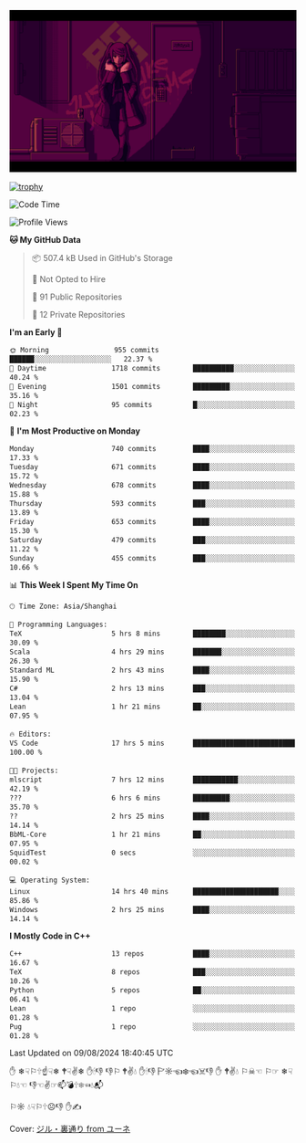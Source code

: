![](imgs/main.png)

[![trophy](https://github-profile-trophy.vercel.app/?username=NeilKleistGao&theme=dracula)](https://github.com/ryo-ma/github-profile-trophy)

<!--START_SECTION:waka-->
![Code Time](http://img.shields.io/badge/Code%20Time-1%2C261%20hrs%2044%20mins-blue)

![Profile Views](http://img.shields.io/badge/Profile%20Views-2-blue)

**🐱 My GitHub Data** 

> 📦 507.4 kB Used in GitHub's Storage 
 > 
> 🚫 Not Opted to Hire
 > 
> 📜 91 Public Repositories 
 > 
> 🔑 12 Private Repositories 
 > 
**I'm an Early 🐤** 

```text
🌞 Morning                955 commits         ██████░░░░░░░░░░░░░░░░░░░   22.37 % 
🌆 Daytime                1718 commits        ██████████░░░░░░░░░░░░░░░   40.24 % 
🌃 Evening                1501 commits        █████████░░░░░░░░░░░░░░░░   35.16 % 
🌙 Night                  95 commits          █░░░░░░░░░░░░░░░░░░░░░░░░   02.23 % 
```
📅 **I'm Most Productive on Monday** 

```text
Monday                   740 commits         ████░░░░░░░░░░░░░░░░░░░░░   17.33 % 
Tuesday                  671 commits         ████░░░░░░░░░░░░░░░░░░░░░   15.72 % 
Wednesday                678 commits         ████░░░░░░░░░░░░░░░░░░░░░   15.88 % 
Thursday                 593 commits         ███░░░░░░░░░░░░░░░░░░░░░░   13.89 % 
Friday                   653 commits         ████░░░░░░░░░░░░░░░░░░░░░   15.30 % 
Saturday                 479 commits         ███░░░░░░░░░░░░░░░░░░░░░░   11.22 % 
Sunday                   455 commits         ███░░░░░░░░░░░░░░░░░░░░░░   10.66 % 
```


📊 **This Week I Spent My Time On** 

```text
🕑︎ Time Zone: Asia/Shanghai

💬 Programming Languages: 
TeX                      5 hrs 8 mins        ████████░░░░░░░░░░░░░░░░░   30.09 % 
Scala                    4 hrs 29 mins       ███████░░░░░░░░░░░░░░░░░░   26.30 % 
Standard ML              2 hrs 43 mins       ████░░░░░░░░░░░░░░░░░░░░░   15.90 % 
C#                       2 hrs 13 mins       ███░░░░░░░░░░░░░░░░░░░░░░   13.04 % 
Lean                     1 hr 21 mins        ██░░░░░░░░░░░░░░░░░░░░░░░   07.95 % 

🔥 Editors: 
VS Code                  17 hrs 5 mins       █████████████████████████   100.00 % 

🐱‍💻 Projects: 
mlscript                 7 hrs 12 mins       ███████████░░░░░░░░░░░░░░   42.19 % 
???                      6 hrs 6 mins        █████████░░░░░░░░░░░░░░░░   35.70 % 
??                       2 hrs 25 mins       ████░░░░░░░░░░░░░░░░░░░░░   14.14 % 
BbML-Core                1 hr 21 mins        ██░░░░░░░░░░░░░░░░░░░░░░░   07.95 % 
SquidTest                0 secs              ░░░░░░░░░░░░░░░░░░░░░░░░░   00.02 % 

💻 Operating System: 
Linux                    14 hrs 40 mins      █████████████████████░░░░   85.86 % 
Windows                  2 hrs 25 mins       ████░░░░░░░░░░░░░░░░░░░░░   14.14 % 
```

**I Mostly Code in C++** 

```text
C++                      13 repos            ████░░░░░░░░░░░░░░░░░░░░░   16.67 % 
TeX                      8 repos             ███░░░░░░░░░░░░░░░░░░░░░░   10.26 % 
Python                   5 repos             ██░░░░░░░░░░░░░░░░░░░░░░░   06.41 % 
Lean                     1 repo              ░░░░░░░░░░░░░░░░░░░░░░░░░   01.28 % 
Pug                      1 repo              ░░░░░░░░░░░░░░░░░░░░░░░░░   01.28 % 
```




 Last Updated on 09/08/2024 18:40:45 UTC
<!--END_SECTION:waka-->

✋ ❄☟⚐🕆☝☟❄ 🕈☟✌❄ ✋🕯👎 👎⚐ 🕈✌💧 ✋🕯👎 🏱☼☜❄☜☠👎 ✋ 🕈✌💧 ⚐☠☜ ⚐☞ ❄☟⚐💧☜ 👎☜✌☞📫💣🕆❄☜💧📬

⚐☼ 💧☟⚐🕆☹👎 ✋✍

Cover: [ジル・裏通り from ユーネ](https://www.pixiv.net/artworks/62127066)
